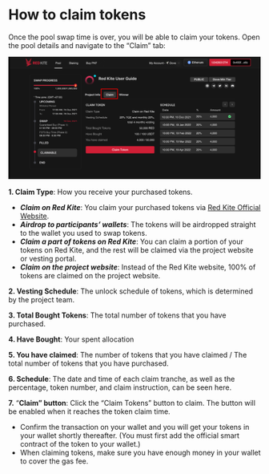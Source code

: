 # How to claim tokens

Once the pool swap time is over, you will be able to claim your tokens. Open the pool details and navigate to the “Claim” tab:

![Pool Detail - "Claim" tab](<../.gitbook/assets/0 (1)>)

**1. Claim Type**: How you receive your purchased tokens.

* _**Claim on Red Kite**_: You claim your purchased tokens via [Red Kite Official Website](https://redkite.polkafoundry.com).
* _**Airdrop to participants’ wallets**_: The tokens will be airdropped straight to the wallet you used to swap tokens.
* _**Claim a part of tokens on Red Kite**_: You can claim a portion of your tokens on Red Kite, and the rest will be claimed via the project website or vesting portal.
* _**Claim on the project website**_: Instead of the Red Kite website, 100% of tokens are claimed on the project website.

**2. Vesting Schedule**: The unlock schedule of tokens, which is determined by the project team.

**3. Total Bought Tokens**: The total number of tokens that you have purchased.

**4. Have Bought**: Your spent allocation

**5. You have claimed**: The number of tokens that you have claimed / The total number of tokens that you have purchased.

**6. Schedule**: The date and time of each claim tranche, as well as the percentage, token number, and claim instruction, can be seen here.

**7.** “**Claim” button**: Click the “Claim Tokens” button to claim. The button will be enabled when it reaches the token claim time.

* Confirm the transaction on your wallet and you will get your tokens in your wallet shortly thereafter. (You must first add the official smart contract of the token to your wallet.)
* When claiming tokens, make sure you have enough money in your wallet to cover the gas fee.
